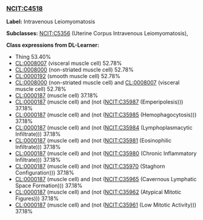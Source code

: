 
### [NCIT:C4518](http://purl.obolibrary.org/obo/NCIT_C4518)
**Label:** Intravenous Leiomyomatosis

**Subclasses:** [NCIT:C5356](http://purl.obolibrary.org/obo/NCIT_C5356) (Uterine Corpus Intravenous Leiomyomatosis), 

**Class expressions from DL-Learner:**

- Thing 53.40%
- [CL:0008007](http://purl.obolibrary.org/obo/CL_0008007) (visceral muscle cell) 52.78%
- [CL:0008000](http://purl.obolibrary.org/obo/CL_0008000) (non-striated muscle cell) 52.78%
- [CL:0000192](http://purl.obolibrary.org/obo/CL_0000192) (smooth muscle cell) 52.78%
- [CL:0008000](http://purl.obolibrary.org/obo/CL_0008000) (non-striated muscle cell) and [CL:0008007](http://purl.obolibrary.org/obo/CL_0008007) (visceral muscle cell) 52.78%
- [CL:0000187](http://purl.obolibrary.org/obo/CL_0000187) (muscle cell) 37.18%
- [CL:0000187](http://purl.obolibrary.org/obo/CL_0000187) (muscle cell) and (not ([NCIT:C35987](http://purl.obolibrary.org/obo/NCIT_C35987) (Emperipolesis))) 37.18%
- [CL:0000187](http://purl.obolibrary.org/obo/CL_0000187) (muscle cell) and (not ([NCIT:C35985](http://purl.obolibrary.org/obo/NCIT_C35985) (Hemophagocytosis))) 37.18%
- [CL:0000187](http://purl.obolibrary.org/obo/CL_0000187) (muscle cell) and (not ([NCIT:C35984](http://purl.obolibrary.org/obo/NCIT_C35984) (Lymphoplasmacytic Infiltrate))) 37.18%
- [CL:0000187](http://purl.obolibrary.org/obo/CL_0000187) (muscle cell) and (not ([NCIT:C35981](http://purl.obolibrary.org/obo/NCIT_C35981) (Eosinophilic Infiltrate))) 37.18%
- [CL:0000187](http://purl.obolibrary.org/obo/CL_0000187) (muscle cell) and (not ([NCIT:C35980](http://purl.obolibrary.org/obo/NCIT_C35980) (Chronic Inflammatory Infiltrate))) 37.18%
- [CL:0000187](http://purl.obolibrary.org/obo/CL_0000187) (muscle cell) and (not ([NCIT:C35970](http://purl.obolibrary.org/obo/NCIT_C35970) (Staghorn Configuration))) 37.18%
- [CL:0000187](http://purl.obolibrary.org/obo/CL_0000187) (muscle cell) and (not ([NCIT:C35965](http://purl.obolibrary.org/obo/NCIT_C35965) (Cavernous Lymphatic Space Formation))) 37.18%
- [CL:0000187](http://purl.obolibrary.org/obo/CL_0000187) (muscle cell) and (not ([NCIT:C35962](http://purl.obolibrary.org/obo/NCIT_C35962) (Atypical Mitotic Figures))) 37.18%
- [CL:0000187](http://purl.obolibrary.org/obo/CL_0000187) (muscle cell) and (not ([NCIT:C35961](http://purl.obolibrary.org/obo/NCIT_C35961) (Low Mitotic Activity))) 37.18%


